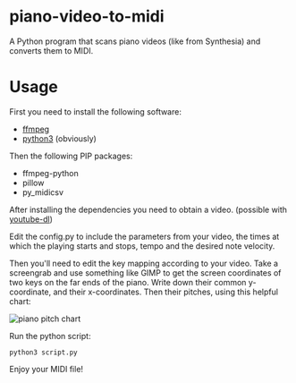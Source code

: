 # piano-video-to-midi
A Python program that scans piano videos (like from Synthesia) and converts them to MIDI.

# Usage
First you need to install the following software:

  * [ffmpeg](https://ffmpeg.org/)
  * [python3](https://www.python.org/) (obviously)

Then the following PIP packages:
  * ffmpeg-python
  * pillow
  * py_midicsv

After installing the dependencies you need to obtain a video. (possible with [youtube-dl](https://youtube-dl.org/))

Edit the config.py to include the parameters from your video, the times at which the playing starts and stops, tempo and the desired note velocity.

Then you'll need to edit the key mapping according to your video. Take a screengrab and use something like GIMP to get the screen coordinates of two keys on the far ends of the piano. Write down their common y-coordinate, and their x-coordinates. Then their pitches, using this helpful chart:

![piano pitch chart](https://www.researchgate.net/profile/Mickael_Tits/publication/283460243/figure/download/fig8/AS:614346480685058@1523483023512/88-notes-classical-keyboard-Note-names-and-MIDI-numbers.png)

Run the python script:

    python3 script.py

Enjoy your MIDI file!
